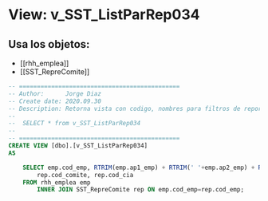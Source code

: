# View: v_SST_ListParRep034

## Usa los objetos:
- [[rhh_emplea]]
- [[SST_RepreComite]]

```sql
-- =============================================
-- Author:		Jorge Diaz
-- Create date: 2020.09.30
-- Description:	Retorna vista con codigo, nombres para filtros de reporte SST034
--
--	SELECT * from v_SST_ListParRep034
--
-- =============================================
CREATE VIEW [dbo].[v_SST_ListParRep034]
AS

	SELECT emp.cod_emp, RTRIM(emp.ap1_emp) + RTRIM(' '+emp.ap2_emp) + RTRIM(' '+emp.nom_emp) as nombres, 
		rep.cod_comite, rep.cod_cia 
	FROM rhh_emplea emp 
		INNER JOIN SST_RepreComite rep ON emp.cod_emp=rep.cod_emp;


```
